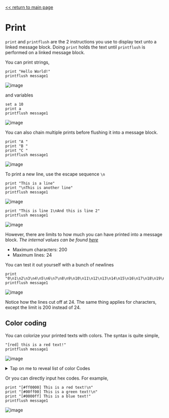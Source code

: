 [<< return to main page](../README.md)
# Print

`print` and `printflush` are the 2 instructions you use to display text unto a linked message block.
Doing `print` holds the text until `printflush` is performed on a linked message block.

You can print strings,
```
print "Hello World!"
printflush message1
```
![image](https://user-images.githubusercontent.com/94273523/154833019-9249388a-a101-4f6d-81c1-0485b89c18be.png)

and variables
```
set a 10
print a
printflush message1
```
![image](https://user-images.githubusercontent.com/94273523/154833028-2ac9e0c4-9a69-4a6f-8dde-c2799625a414.png)


You can also chain multiple prints before flushing it into a message block.
```
print "A "
print "B "
print "C "
printflush message1
```
![image](https://user-images.githubusercontent.com/94273523/154833040-5bf0c473-00b4-4ea2-ac90-680cad2e9115.png)


To print a new line, use the escape sequence `\n`
```
print "This is a line"
print "\nThis is another line"
printflush message1
```
![image](https://user-images.githubusercontent.com/94273523/154833051-ba869cf0-043f-450f-81ac-57f3a46153d6.png)

```
print "This is line 1\nAnd this is line 2"
printflush message1
```
![image](https://user-images.githubusercontent.com/94273523/154833120-50b93082-fd54-4de5-9ef4-38e8ebca21fa.png)


However, there are limits to how much you can have printed into a message block. *The internal values can be found [here](https://github.com/Anuken/Mindustry/blob/master/core/src/mindustry/world/blocks/logic/MessageBlock.java#L23)*

- Maximum characters: 200
- Maximum lines: 24

You can test it out yourself with a bunch of newlines
```
print "0\n1\n2\n3\n4\n5\n6\n7\n8\n9\n10\n11\n12\n13\n14\n15\n16\n17\n18\n19\n20\n21\n23\n24\n25\n26\n27\n28"
printflush message1
```
![image](https://user-images.githubusercontent.com/94273523/154833097-0b4a2f8f-a566-46bc-b426-bf213141888e.png)

Notice how the lines cut off at 24. The same thing applies for characters, except the limit is 200 instead of 24.

## Color coding

You can colorize your printed texts with colors. The syntax is quite simple,
```
"[red] this is a red text!"
printflush message1
```
![image](https://user-images.githubusercontent.com/63439268/157012006-b4db8bdf-c892-4abf-b210-09268e312dae.png)


<details>
<summary>Tap on me to reveal list of color Codes</summary>

- white = #ffffffff
- lightGray = #bfbfbfff
- gray = #7f7f7fff
- darkGray = #3f3f3fff
- black = #000000ff
- clear = #00000000
- blue = #0000ffff
- navy = #0080ffff
- royal = #4169e1ff
- slate = #708090ff
- sky = #87ceebff
- cyan = #00ffffff
- teal = #008080ff
- green = #00ff00ff
- acid = #7fff00ff
- lime = #32cd32ff
- forest = #228b22ff
- olive = #6b8e23ff
- yellow = #ffff00ff
- gold = #ffd700ff
- goldenrod = #daa520ff
- orange = #ffa500ff
- brown = #8b4513ff
- tan = #d2b48cff
- brick = #b22222ff
- red = #ff0000ff
- scarlet = #ff341cff
- crimson = #dc143cff
- coral = #ff7f50ff
- salmon = #fa8072ff
- pink = #ff69b4ff
- magenta = #ff00ffff
- purple = #a020f0ff
- violet = #ee82eeff
- maroon = #b03060ff

> Taken from [Color.java](https://github.com/Anuken/Arc/blob/master/arc-core/src/arc/graphics/Color.java) and [Colors.java](https://github.com/Anuken/Arc/blob/master/arc-core/src/arc/graphics/Colors.java)
</details>


Or you can directly input hex codes. For example,
```
print "[#ff0000] This is a red text!\n"
print "[#00ff00] This is a green text!\n"
print "[#0000ff] This is a blue text!"
printflush message1
```
![image](https://user-images.githubusercontent.com/63439268/157013142-0a49d233-21c8-49e6-80f0-3b204c7cf201.png)
